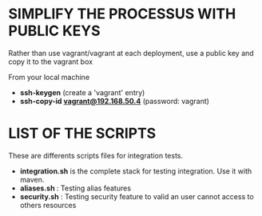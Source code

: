 # SIMPLIFY THE PROCESSUS WITH PUBLIC KEYS

Rather than use vagrant/vagrant at each deployment, use a public key and copy it to the vagrant box

From your local machine 
* **ssh-keygen** (create a 'vagrant' entry)
* **ssh-copy-id vagrant@192.168.50.4** (password: vagrant)

# LIST OF THE SCRIPTS

These are differents scripts files for integration tests.
* **integration.sh** is the complete stack for testing integration. Use it with maven.
* **aliases.sh** : Testing alias features
* **security.sh** : Testing security feature to valid an user cannot access to others resources
